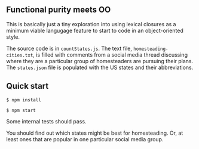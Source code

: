 ## Functional purity meets OO

This is basically just a tiny exploration into using lexical closures as a minimum viable langugage feature to start to code in an object-oriented style.

The source code is in `countStates.js`. The text file, `homesteading-cities.txt`, is filled with comments from a social media thread discussing where they are a particular group of homesteaders are pursuing their plans. The `states.json` file is populated with the US states and their abbreviations. 

## Quick start

`$ npm install`

`$ npm start`

Some internal tests should pass. 

You should find out which states might be best for homesteading. Or, at least ones that are popular in one particular social media group. 
